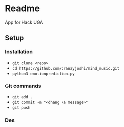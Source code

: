 # Readme
App for Hack UGA

## Setup
### Installation
* ```git clone <repo>```
* ```cd https://github.com/pranayjoshi/mind_music.git```
* ```python3 emotionprediction.py```
### Git commands
* ```git add .```
* ```git commit -m "<dhang ka message>"```
* ```git push```
### Des